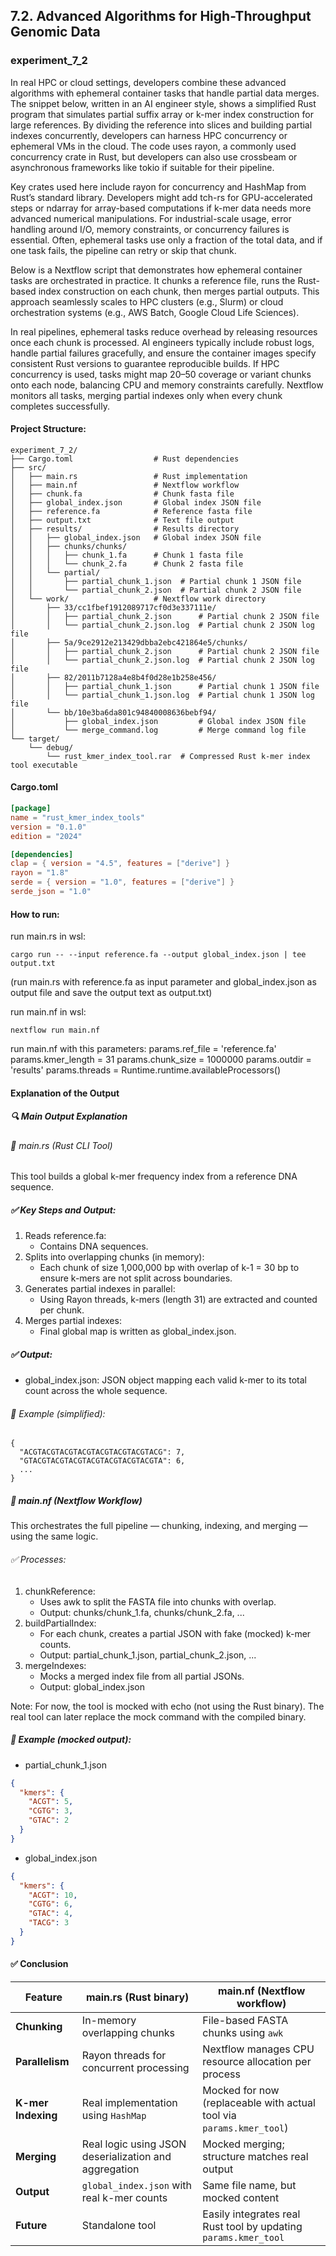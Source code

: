## 7.2. Advanced Algorithms for High-Throughput Genomic Data

### experiment_7_2

In real HPC or cloud settings, developers combine these advanced algorithms with ephemeral container tasks that handle partial data merges. The snippet below, written in an AI engineer style, shows a simplified Rust program that simulates partial suffix array or k-mer index construction for large references. By dividing the reference into slices and building partial indexes concurrently, developers can harness HPC concurrency or ephemeral VMs in the cloud. The code uses rayon, a commonly used concurrency crate in Rust, but developers can also use crossbeam or asynchronous frameworks like tokio if suitable for their pipeline.

Key crates used here include rayon for concurrency and HashMap from Rust’s standard library. Developers might add tch-rs for GPU-accelerated steps or ndarray for array-based computations if k-mer data needs more advanced numerical manipulations. For industrial-scale usage, error handling around I/O, memory constraints, or concurrency failures is essential. Often, ephemeral tasks use only a fraction of the total data, and if one task fails, the pipeline can retry or skip that chunk.

Below is a Nextflow script that demonstrates how ephemeral container tasks are orchestrated in practice. It chunks a reference file, runs the Rust-based index construction on each chunk, then merges partial outputs. This approach seamlessly scales to HPC clusters (e.g., Slurm) or cloud orchestration systems (e.g., AWS Batch, Google Cloud Life Sciences).

In real pipelines, ephemeral tasks reduce overhead by releasing resources once each chunk is processed. AI engineers typically include robust logs, handle partial failures gracefully, and ensure the container images specify consistent Rust versions to guarantee reproducible builds. If HPC concurrency is used, tasks might map 20–50 coverage or variant chunks onto each node, balancing CPU and memory constraints carefully. Nextflow monitors all tasks, merging partial indexes only when every chunk completes successfully.

#### Project Structure:

```plaintext
experiment_7_2/
├── Cargo.toml                  # Rust dependencies
├── src/
│   ├── main.rs                 # Rust implementation
│   ├── main.nf                 # Nextflow workflow
│   ├── chunk.fa                # Chunk fasta file
│   ├── global_index.json       # Global index JSON file
│   ├── reference.fa            # Reference fasta file
│   ├── output.txt              # Text file output
│   ├── results/                # Results directory
│   │   ├── global_index.json   # Global index JSON file
│   │   ├── chunks/chunks/
│   │   │   ├── chunk_1.fa      # Chunk 1 fasta file
│   │   │   └── chunk_2.fa      # Chunk 2 fasta file
│   │   └── partial/
│   │       ├── partial_chunk_1.json  # Partial chunk 1 JSON file
│   │       └── partial_chunk_2.json  # Partial chunk 2 JSON file
│   └── work/                   # Nextflow work directory
│       ├── 33/cc1fbef1912089717cf0d3e337111e/
│       │   ├── partial_chunk_2.json      # Partial chunk 2 JSON file
│       │   └── partial_chunk_2.json.log  # Partial chunk 2 JSON log file
│       ├── 5a/9ce2912e213429dbba2ebc421864e5/chunks/
│       │   ├── partial_chunk_2.json      # Partial chunk 2 JSON file
│       │   └── partial_chunk_2.json.log  # Partial chunk 2 JSON log file
│       ├── 82/2011b7128a4e8b4f0d28e1b258e456/
│       │   ├── partial_chunk_1.json      # Partial chunk 1 JSON file
│       │   └── partial_chunk_1.json.log  # Partial chunk 1 JSON log file
│       └── bb/10e3ba6da801c94840008636bebf94/
│           ├── global_index.json         # Global index JSON file
│           └── merge_command.log         # Merge command log file
└── target/
    └── debug/
        └── rust_kmer_index_tool.rar  # Compressed Rust k-mer index tool executable
```

#### Cargo.toml

```toml
[package]
name = "rust_kmer_index_tools"
version = "0.1.0"
edition = "2024"

[dependencies]
clap = { version = "4.5", features = ["derive"] }
rayon = "1.8"
serde = { version = "1.0", features = ["derive"] }
serde_json = "1.0"
```

#### How to run:

run main.rs in wsl:

```wsl
cargo run -- --input reference.fa --output global_index.json | tee output.txt
```

(run main.rs with reference.fa as input parameter and global_index.json as output file and save the output text as output.txt)

run main.nf in wsl:

```wsl
nextflow run main.nf
```

run main.nf with this parameters:
params.ref_file      = 'reference.fa'
params.kmer_length   = 31
params.chunk_size    = 1000000
params.outdir        = 'results'
params.threads       = Runtime.runtime.availableProcessors()


#### Explanation of the Output
##### 🔍 Main Output Explanation
###### 🦀 main.rs (Rust CLI Tool)
This tool builds a global k-mer frequency index from a reference DNA sequence.

##### ✅ Key Steps and Output:
1. Reads reference.fa:
   * Contains DNA sequences.
2. Splits into overlapping chunks (in memory):
   * Each chunk of size 1,000,000 bp with overlap of k-1 = 30 bp to ensure k-mers are not split across boundaries.
3. Generates partial indexes in parallel:
   * Using Rayon threads, k-mers (length 31) are extracted and counted per chunk.
4. Merges partial indexes:
   * Final global map is written as global_index.json.

##### ✅ Output:
* global_index.json: JSON object mapping each valid k-mer to its total count across the whole sequence.

###### 📄 Example (simplified):
```text
{
  "ACGTACGTACGTACGTACGTACGTACGTACG": 7,
  "GTACGTACGTACGTACGTACGTACGTACGTA": 6,
  ...
}
```

##### 🚀 main.nf (Nextflow Workflow)
This orchestrates the full pipeline — chunking, indexing, and merging — using the same logic.

###### ✅ Processes:
1. chunkReference:
   * Uses awk to split the FASTA file into chunks with overlap.
   * Output: chunks/chunk_1.fa, chunks/chunk_2.fa, ...
2. buildPartialIndex:
   * For each chunk, creates a partial JSON with fake (mocked) k-mer counts.
   * Output: partial_chunk_1.json, partial_chunk_2.json, ...
3. mergeIndexes:
   * Mocks a merged index file from all partial JSONs.
   * Output: global_index.json

Note: For now, the tool is mocked with echo (not using the Rust binary). The real tool can later replace the mock command with the compiled binary.

##### 📄 Example (mocked output):
* partial_chunk_1.json

```json
{
  "kmers": {
    "ACGT": 5,
    "CGTG": 3,
    "GTAC": 2
  }
}
```

* global_index.json

```json
{
  "kmers": {
    "ACGT": 10,
    "CGTG": 6,
    "GTAC": 4,
    "TACG": 3
  }
}
```

#### ✅ Conclusion

| **Feature**        | **main.rs (Rust binary)**                              | **main.nf (Nextflow workflow)**                                     |
|--------------------|--------------------------------------------------------|---------------------------------------------------------------------|
| **Chunking**       | In-memory overlapping chunks                           | File-based FASTA chunks using `awk`                                |
| **Parallelism**    | Rayon threads for concurrent processing                | Nextflow manages CPU resource allocation per process               |
| **K-mer Indexing** | Real implementation using `HashMap`                    | Mocked for now (replaceable with actual tool via `params.kmer_tool`)|
| **Merging**        | Real logic using JSON deserialization and aggregation | Mocked merging; structure matches real output                      |
| **Output**         | `global_index.json` with real k-mer counts             | Same file name, but mocked content                                 |
| **Future**         | Standalone tool                                        | Easily integrates real Rust tool by updating `params.kmer_tool`    |
